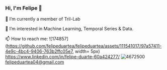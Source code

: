 
### Hi, I'm Felipe 👋

<!--
**felipeduartea/felipeduartea**
...-->   
🔭 I’m currently a member of Tril-Lab

🌱 I’m interested in Machine Learning, Temporal Series & Data.

📫 How to reach me: 
![174857](https://github.com/felipeduartea/felipeduartea/assets/111541017/97a57411-4e9c-4bc4-9406-763b2ffc05e7, width= 5px) https://www.linkedin.com/in/felipe-duarte-60a424277/ 
![4672500](https://github.com/felipeduartea/felipeduartea/assets/111541017/51b0861c-a6a2-4a35-8ffa-bd2f7aa5beb2) felipeduartea04@gmail.com
